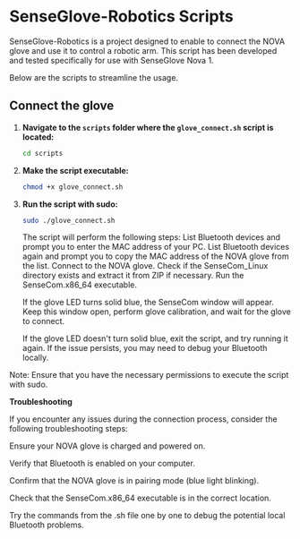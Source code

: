# SenseGlove-Robotics Scripts

SenseGlove-Robotics is a project designed to enable to connect the NOVA glove and use it to control a robotic arm. This script has been developed and tested specifically for use with SenseGlove Nova 1.

Below are the scripts to streamline the usage.

## Connect the glove

1. **Navigate to the `scripts` folder where the `glove_connect.sh` script is located:**

    ```bash
    cd scripts
    ```

2. **Make the script executable:**

    ```bash
    chmod +x glove_connect.sh
    ```

3. **Run the script with sudo:**

    ```bash
    sudo ./glove_connect.sh
    ```

    The script will perform the following steps:
        List Bluetooth devices and prompt you to enter the MAC address of your PC.
        List Bluetooth devices again and prompt you to copy the MAC address of the NOVA glove from the list.
        Connect to the NOVA glove.
        Check if the SenseCom_Linux directory exists and extract it from ZIP if necessary.
        Run the SenseCom.x86_64 executable.

    If the glove LED turns solid blue, the SenseCom window will appear. Keep this window open, perform glove calibration, and wait for the glove to connect.

    If the glove LED doesn't turn solid blue, exit the script, and try running it again. If the issue persists, you may need to debug your Bluetooth locally.

Note: Ensure that you have the necessary permissions to execute the script with sudo.

**Troubleshooting**

If you encounter any issues during the connection process, consider the following troubleshooting steps:

Ensure your NOVA glove is charged and powered on.

Verify that Bluetooth is enabled on your computer.

Confirm that the NOVA glove is in pairing mode (blue light blinking).

Check that the SenseCom.x86_64 executable is in the correct location.

Try the commands from the .sh file one by one to debug the potential local Bluetooth problems.